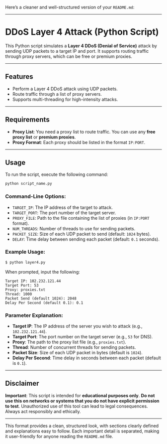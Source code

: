 Here’s a cleaner and well-structured version of your `README.md`:

---

# DDoS Layer 4 Attack (Python Script)

This Python script simulates a **Layer 4 DDoS (Denial of Service)** attack by sending UDP packets to a target IP and port. It supports routing traffic through proxy servers, which can be free or premium proxies. 

---

## Features
- Perform a Layer 4 DDoS attack using UDP packets.
- Route traffic through a list of proxy servers.
- Supports multi-threading for high-intensity attacks.

---

## Requirements
- **Proxy List**: You need a proxy list to route traffic. You can use any **free proxy list** or **premium proxies**.
- **Proxy Format**: Each proxy should be listed in the format `IP:PORT`.

---

## Usage

To run the script, execute the following command:

```bash
python script_name.py
```

### Command-Line Options:
- `TARGET_IP`: The IP address of the target to attack.
- `TARGET_PORT`: The port number of the target server.
- `PROXY_FILE`: Path to the file containing the list of proxies (in `IP:PORT` format).
- `NUM_THREADS`: Number of threads to use for sending packets.
- `PACKET_SIZE`: Size of each UDP packet to send (default: `1024` bytes).
- `DELAY`: Time delay between sending each packet (default: `0.1` seconds).

### Example Usage:

```bash
$ python layer4.py
```

When prompted, input the following:

```
Target IP: 102.232.121.44
Target Port: 53
Proxy: proxies.txt
Thread: 1000
Packet Send (default 1024): 2048
Delay Per Second (default 0.1): 0.1
```

### Parameter Explanation:
- **Target IP**: The IP address of the server you wish to attack (e.g., `102.232.121.44`).
- **Target Port**: The port number on the target server (e.g., `53` for DNS).
- **Proxy**: The path to the proxy list file (e.g., `proxies.txt`).
- **Thread**: Number of concurrent threads for sending packets.
- **Packet Size**: Size of each UDP packet in bytes (default is `1024`).
- **Delay Per Second**: Time delay in seconds between each packet (default is `0.1`).

---

## Disclaimer

**Important**: This script is intended for **educational purposes only**. **Do not use this on networks or systems that you do not have explicit permission to test**. Unauthorized use of this tool can lead to legal consequences. Always act responsibly and ethically.

---

This format provides a clean, structured look, with sections clearly defined and explanations easy to follow. Each important detail is separated, making it user-friendly for anyone reading the `README.md` file.
